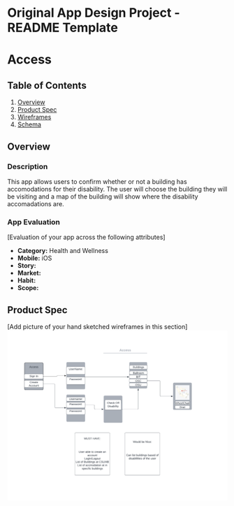 Original App Design Project - README Template
===

# Access

## Table of Contents
1. [Overview](#Overview)
1. [Product Spec](#Product-Spec)
1. [Wireframes](#Wireframes)
2. [Schema](#Schema)

## Overview
### Description
This app allows users to confirm whether or not a building has accomodations for their disability. The user will choose the building they will be visiting and a map of the building will show where the disability accomadations are.

### App Evaluation
[Evaluation of your app across the following attributes]
- **Category:** Health and Wellness
- **Mobile:** iOS
- **Story:**
- **Market:**
- **Habit:**
- **Scope:**

## Product Spec

[Add picture of your hand sketched wireframes in this section]
<img src="https://github.com/ivan776/Access/blob/main/Blank%20diagram%20-%20Flowchart.pdf" width=600>

